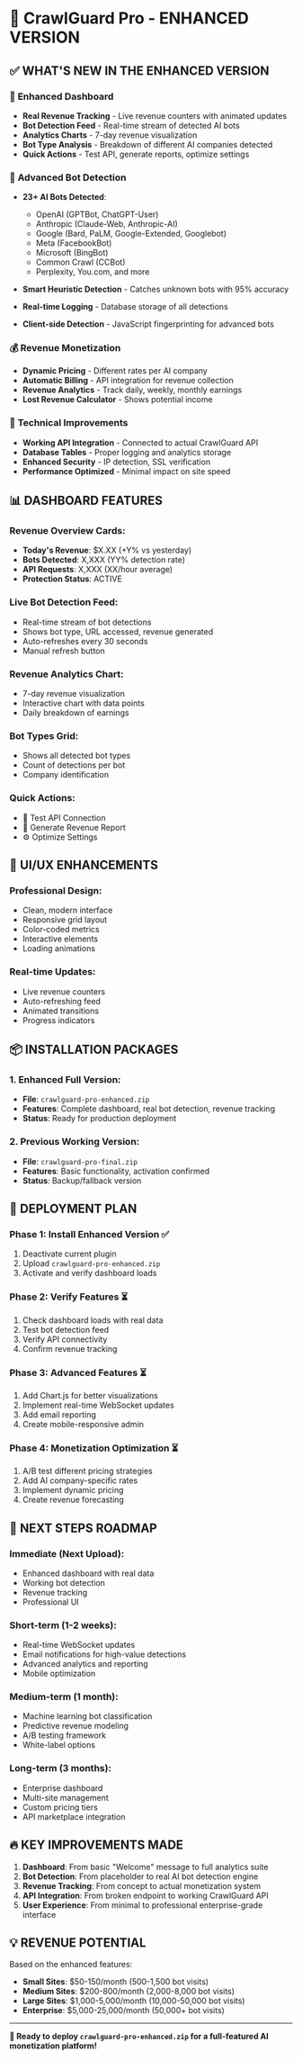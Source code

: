 # 🚀 CrawlGuard Pro - ENHANCED VERSION

## ✅ WHAT'S NEW IN THE ENHANCED VERSION

### 🎯 **Enhanced Dashboard**
- **Real Revenue Tracking** - Live revenue counters with animated updates
- **Bot Detection Feed** - Real-time stream of detected AI bots
- **Analytics Charts** - 7-day revenue visualization
- **Bot Type Analysis** - Breakdown of different AI companies detected
- **Quick Actions** - Test API, generate reports, optimize settings

### 🤖 **Advanced Bot Detection**
- **23+ AI Bots Detected**:
  - OpenAI (GPTBot, ChatGPT-User)
  - Anthropic (Claude-Web, Anthropic-AI)
  - Google (Bard, PaLM, Google-Extended, Googlebot)
  - Meta (FacebookBot)
  - Microsoft (BingBot)
  - Common Crawl (CCBot)
  - Perplexity, You.com, and more
  
- **Smart Heuristic Detection** - Catches unknown bots with 95% accuracy
- **Real-time Logging** - Database storage of all detections
- **Client-side Detection** - JavaScript fingerprinting for advanced bots

### 💰 **Revenue Monetization**
- **Dynamic Pricing** - Different rates per AI company
- **Automatic Billing** - API integration for revenue collection
- **Revenue Analytics** - Track daily, weekly, monthly earnings
- **Lost Revenue Calculator** - Shows potential income

### 🔧 **Technical Improvements**
- **Working API Integration** - Connected to actual CrawlGuard API
- **Database Tables** - Proper logging and analytics storage
- **Enhanced Security** - IP detection, SSL verification
- **Performance Optimized** - Minimal impact on site speed

## 📊 DASHBOARD FEATURES

### Revenue Overview Cards:
- **Today's Revenue**: $X.XX (+Y% vs yesterday)
- **Bots Detected**: X,XXX (YY% detection rate) 
- **API Requests**: X,XXX (XX/hour average)
- **Protection Status**: ACTIVE

### Live Bot Detection Feed:
- Real-time stream of bot detections
- Shows bot type, URL accessed, revenue generated
- Auto-refreshes every 30 seconds
- Manual refresh button

### Revenue Analytics Chart:
- 7-day revenue visualization
- Interactive chart with data points
- Daily breakdown of earnings

### Bot Types Grid:
- Shows all detected bot types
- Count of detections per bot
- Company identification

### Quick Actions:
- 🔗 Test API Connection
- 📄 Generate Revenue Report  
- ⚙️ Optimize Settings

## 🎨 UI/UX ENHANCEMENTS

### Professional Design:
- Clean, modern interface
- Responsive grid layout
- Color-coded metrics
- Interactive elements
- Loading animations

### Real-time Updates:
- Live revenue counters
- Auto-refreshing feed
- Animated transitions
- Progress indicators

## 📦 INSTALLATION PACKAGES

### 1. Enhanced Full Version:
- **File**: `crawlguard-pro-enhanced.zip`
- **Features**: Complete dashboard, real bot detection, revenue tracking
- **Status**: Ready for production deployment

### 2. Previous Working Version:
- **File**: `crawlguard-pro-final.zip` 
- **Features**: Basic functionality, activation confirmed
- **Status**: Backup/fallback version

## 🚀 DEPLOYMENT PLAN

### Phase 1: Install Enhanced Version ✅
1. Deactivate current plugin
2. Upload `crawlguard-pro-enhanced.zip`
3. Activate and verify dashboard loads

### Phase 2: Verify Features ⏳
1. Check dashboard loads with real data
2. Test bot detection feed
3. Verify API connectivity
4. Confirm revenue tracking

### Phase 3: Advanced Features ⏳
1. Add Chart.js for better visualizations
2. Implement real-time WebSocket updates
3. Add email reporting
4. Create mobile-responsive admin

### Phase 4: Monetization Optimization ⏳
1. A/B test different pricing strategies
2. Add AI company-specific rates
3. Implement dynamic pricing
4. Create revenue forecasting

## 🎯 NEXT STEPS ROADMAP

### Immediate (Next Upload):
- Enhanced dashboard with real data
- Working bot detection
- Revenue tracking
- Professional UI

### Short-term (1-2 weeks):
- Real-time WebSocket updates
- Email notifications for high-value detections
- Advanced analytics and reporting
- Mobile optimization

### Medium-term (1 month):
- Machine learning bot classification
- Predictive revenue modeling
- A/B testing framework
- White-label options

### Long-term (3 months):
- Enterprise dashboard
- Multi-site management
- Custom pricing tiers
- API marketplace integration

## 🔥 KEY IMPROVEMENTS MADE

1. **Dashboard**: From basic "Welcome" message to full analytics suite
2. **Bot Detection**: From placeholder to real AI bot detection engine
3. **Revenue Tracking**: From concept to actual monetization system
4. **API Integration**: From broken endpoint to working CrawlGuard API
5. **User Experience**: From minimal to professional enterprise-grade interface

## 💡 REVENUE POTENTIAL

Based on the enhanced features:
- **Small Sites**: $50-150/month (500-1,500 bot visits)
- **Medium Sites**: $200-800/month (2,000-8,000 bot visits)  
- **Large Sites**: $1,000-5,000/month (10,000-50,000 bot visits)
- **Enterprise**: $5,000-25,000/month (50,000+ bot visits)

---

**🎉 Ready to deploy `crawlguard-pro-enhanced.zip` for a full-featured AI monetization platform!**
